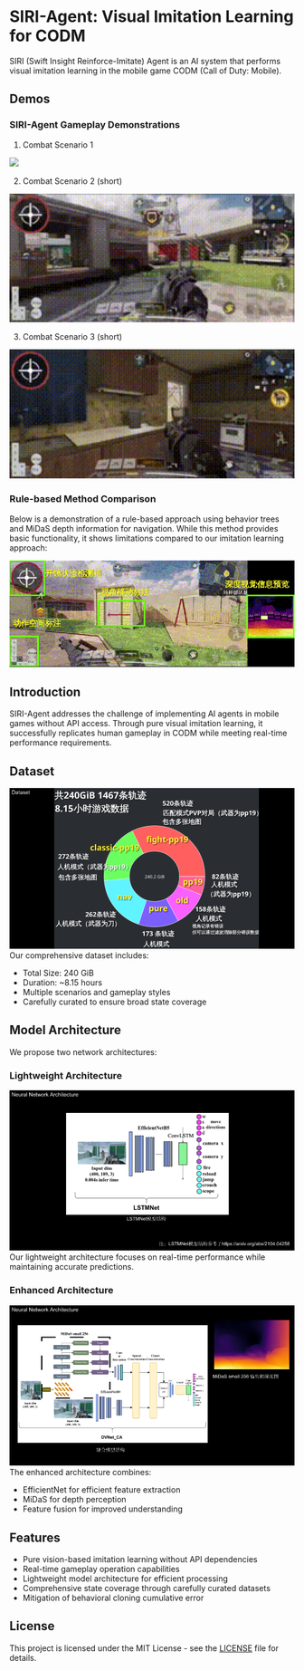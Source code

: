 # SIRI-Agent: Visual Imitation Learning for CODM

SIRI (Swift Insight Reinforce-Imitate) Agent is an AI system that performs visual imitation learning in the mobile game CODM (Call of Duty: Mobile).

## Demos
### SIRI-Agent Gameplay Demonstrations
1. Combat Scenario 1
<img src="assets/demo1_preview.gif" width="600"/>

2. Combat Scenario 2 (short)
<img src="assets/demo2_preview.gif" width="600"/>

3. Combat Scenario 3 (short)
<img src="assets/demo3_preview.gif" width="600"/>

### Rule-based Method Comparison
Below is a demonstration of a rule-based approach using behavior trees and MiDaS depth information for navigation. While this method provides basic functionality, it shows limitations compared to our imitation learning approach:

![Rule-based Navigation Demo](assets/rule-based_method_demo.gif)

## Introduction
SIRI-Agent addresses the challenge of implementing AI agents in mobile games without API access. Through pure visual imitation learning, it successfully replicates human gameplay in CODM while meeting real-time performance requirements.

## Dataset
![Dataset Overview](assets/PPT-Dataset.png)
Our comprehensive dataset includes:
- Total Size: 240 GiB
- Duration: ~8.15 hours
- Multiple scenarios and gameplay styles
- Carefully curated to ensure broad state coverage

## Model Architecture
We propose two network architectures:

### Lightweight Architecture
![Lightweight Network](assets/PPT-NN1.png)
Our lightweight architecture focuses on real-time performance while maintaining accurate predictions.

### Enhanced Architecture
![Enhanced Network with Feature Fusion](assets/PPT-NN2.png)
The enhanced architecture combines:
- EfficientNet for efficient feature extraction
- MiDaS for depth perception
- Feature fusion for improved understanding

## Features
- Pure vision-based imitation learning without API dependencies
- Real-time gameplay operation capabilities
- Lightweight model architecture for efficient processing
- Comprehensive state coverage through carefully curated datasets
- Mitigation of behavioral cloning cumulative error

## License
This project is licensed under the MIT License - see the [LICENSE](LICENSE) file for details.